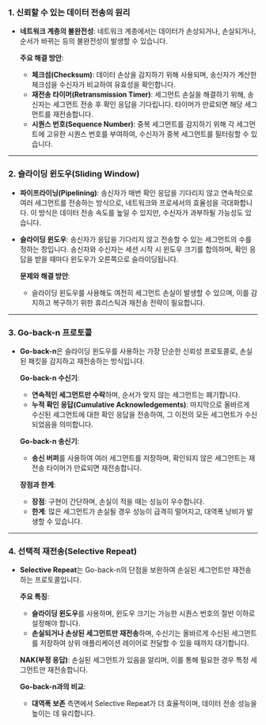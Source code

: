 

### 1. **신뢰할 수 있는 데이터 전송의 원리**

- **네트워크 계층의 불완전성**: 네트워크 계층에서는 데이터가 손상되거나, 손실되거나, 순서가 바뀌는 등의 불완전성이 발생할 수 있습니다.
  
  **주요 해결 방안**:
  - **체크섬(Checksum)**: 데이터 손상을 감지하기 위해 사용되며, 송신자가 계산한 체크섬을 수신자가 비교하여 유효성을 확인합니다.
  - **재전송 타이머(Retransmission Timer)**: 세그먼트 손실을 해결하기 위해, 송신자는 세그먼트 전송 후 확인 응답을 기다립니다. 타이머가 만료되면 해당 세그먼트를 재전송합니다.
  - **시퀀스 번호(Sequence Number)**: 중복 세그먼트를 감지하기 위해 각 세그먼트에 고유한 시퀀스 번호를 부여하여, 수신자가 중복 세그먼트를 필터링할 수 있습니다.

---

### 2. **슬라이딩 윈도우(Sliding Window)**

- **파이프라이닝(Pipelining)**: 송신자가 매번 확인 응답을 기다리지 않고 연속적으로 여러 세그먼트를 전송하는 방식으로, 네트워크와 프로세서의 효율성을 극대화합니다. 이 방식은 데이터 전송 속도를 높일 수 있지만, 수신자가 과부하될 가능성도 있습니다.

- **슬라이딩 윈도우**: 송신자가 응답을 기다리지 않고 전송할 수 있는 세그먼트의 수를 정하는 창입니다. 송신자와 수신자는 세션 시작 시 윈도우 크기를 합의하며, 확인 응답을 받을 때마다 윈도우가 오른쪽으로 슬라이딩됩니다.

  **문제와 해결 방안**:
  - 슬라이딩 윈도우를 사용해도 여전히 세그먼트 손실이 발생할 수 있으며, 이를 감지하고 복구하기 위한 휴리스틱과 재전송 전략이 필요합니다.

---

### 3. **Go-back-n 프로토콜**

- **Go-back-n**은 슬라이딩 윈도우를 사용하는 가장 단순한 신뢰성 프로토콜로, 손실된 패킷을 감지하고 재전송하는 방식입니다.

  **Go-back-n 수신기**:
  - **연속적인 세그먼트만 수락**하며, 순서가 맞지 않는 세그먼트는 폐기합니다.
  - **누적 확인 응답(Cumulative Acknowledgements)**: 마지막으로 올바르게 수신된 세그먼트에 대한 확인 응답을 전송하여, 그 이전의 모든 세그먼트가 수신되었음을 의미합니다.

  **Go-back-n 송신기**:
  - **송신 버퍼**를 사용하여 여러 세그먼트를 저장하며, 확인되지 않은 세그먼트는 재전송 타이머가 만료되면 재전송합니다.

  **장점과 한계**:
  - **장점**: 구현이 간단하며, 손실이 적을 때는 성능이 우수합니다.
  - **한계**: 많은 세그먼트가 손실될 경우 성능이 급격히 떨어지고, 대역폭 낭비가 발생할 수 있습니다.

---

### 4. **선택적 재전송(Selective Repeat)**

- **Selective Repeat**는 Go-back-n의 단점을 보완하여 손실된 세그먼트만 재전송하는 프로토콜입니다.
  
  **주요 특징**:
  - **슬라이딩 윈도우**를 사용하며, 윈도우 크기는 가능한 시퀀스 번호의 절반 이하로 설정해야 합니다.
  - **손실되거나 손상된 세그먼트만 재전송**하며, 수신기는 올바르게 수신된 세그먼트를 저장하여 상위 애플리케이션 레이어로 전달할 수 있을 때까지 대기합니다.
  
  **NAK(부정 응답)**: 손실된 세그먼트가 있음을 알리며, 이를 통해 필요한 경우 특정 세그먼트만 재전송합니다.

  **Go-back-n과의 비교**:
  - **대역폭 보존** 측면에서 Selective Repeat가 더 효율적이며, 데이터 전송 성능을 높이는 데 유리합니다.
